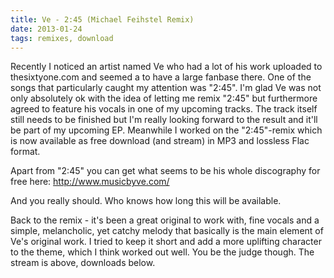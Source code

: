 ```yaml
---
title: Ve - 2:45 (Michael Feihstel Remix)
date: 2013-01-24
tags: remixes, download
---
```

Recently I noticed an artist named Ve who had a lot of his work uploaded to thesixtyone.com and seemed a to have a large fanbase there. One of the songs that particularly caught my attention was "2:45". I'm glad Ve was not only absolutely ok with the idea of letting me remix "2:45" but furthermore agreed to feature his vocals in one of my upcoming tracks. The track itself still needs to be finished but I'm really looking forward to the result and it'll be part of my upcoming EP. Meanwhile I worked on the "2:45"-remix which is now available as free download (and stream) in MP3 and lossless Flac format.

Apart from "2:45" you can get what seems to be his whole discography for free here: http://www.musicbyve.com/

And you really should. Who knows how long this will be available.

Back to the remix - it's been a great original to work with, fine vocals and a simple, melancholic, yet catchy melody that basically is the main element of Ve's original work. I tried to keep it short and add a more uplifting character to the theme, which I think worked out well. You be the judge though. The stream is above, downloads below.